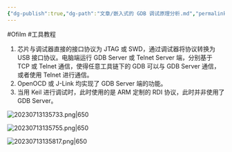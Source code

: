 ```yaml
---
{"dg-publish":true,"dg-path":"文章/嵌入式的 GDB 调试原理分析.md","permalink":"/文章/嵌入式的 GDB 调试原理分析/","dgEnableSearch":"true","created":"2022-04-27T22:57:24.000+08:00","updated":"2023-11-14T13:33:59.000+08:00"}
---
```


#Ofilm #工具教程

1. 芯片与调试器直接的接口协议为 JTAG 或 SWD，通过调试器将协议转换为 USB 接口协议。电脑端运行 GDB Server 或 Telnet Server 端，分别基于 TCP 或 Telnet 通信，使得任意工具链下的 GDB 可以与 GDB Server 通信，或者使用 Telnet 进行通信。
2. OpenOCD 或 J-Link 均实现了 GDB Server 端的功能。
3. 当用 Keil 进行调试时，此时使用的是 ARM 定制的 RDI 协议，此时并非使用了 GDB Server。

![20230713135733.png|650](/img/user/0.Asset/resource/20230713135733.png)

![20230713135755.png|650](/img/user/0.Asset/resource/20230713135755.png)

![20230713135817.png|650](/img/user/0.Asset/resource/20230713135817.png)